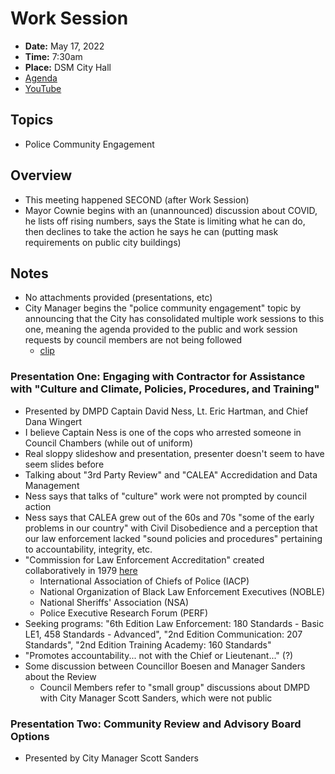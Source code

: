# Work Session

- **Date:** May 17, 2022
- **Time:** 7:30am
- **Place:** DSM City Hall
- [Agenda](https://councildocs.dsm.city/agendas/2022/20220517CouncilWorkSession.pdf?pdf=Agenda&t=1652125709060)
- [YouTube](https://www.youtube.com/watch?v=UleJZA3m-o0)

## Topics

- Police Community Engagement

## Overview

- This meeting happened SECOND (after Work Session)
- Mayor Cownie begins with an (unannounced) discussion about COVID, he lists off rising numbers, says the State is limiting what he can do, then declines to take the action he says he can (putting mask requirements on public city buildings)

## Notes

- No attachments provided (presentations, etc)
- City Manager begins the "police community engagement" topic by announcing that the City has consolidated multiple work sessions to this one, meaning the agenda provided to the public and work session requests by council members are not being followed
    - [clip](https://youtu.be/UleJZA3m-o0?t=1764)
    
### Presentation One: Engaging with Contractor for Assistance with "Culture and Climate, Policies, Procedures, and Training" 

- Presented by DMPD Captain David Ness, Lt. Eric Hartman, and Chief Dana Wingert
- I believe Captain Ness is one of the cops who arrested someone in Council Chambers (while out of uniform)
- Real sloppy slideshow and presentation, presenter doesn't seem to have seem slides before
- Talking about "3rd Party Review" and "CALEA" Accredidation and Data Management
- Ness says that talks of "culture" work were not prompted by council action
- Ness says that CALEA grew out of the 60s and 70s "some of the early problems in our country" with Civil Disobedience and a perception that our law enforcement lacked "sound policies and procedures" pertaining to accountability, integrity, etc.
- "Commission for Law Enforcement Accreditation" created collaboratively in 1979 [here](https://www.calea.org/about-us)
    - International Association of Chiefs of Police (IACP)
    - National Organization of Black Law Enforcement Executives (NOBLE)
    - National Sheriffs' Association (NSA)
    - Police Executive Research Forum (PERF)
- Seeking programs: "6th Edition Law Enforcement: 180 Standards - Basic LE1, 458 Standards - Advanced", "2nd Edition Communication: 207 Standards", "2nd Edition Training Academy: 160 Standards"
- "Promotes accountability... not with the Chief or Lieutenant..." (?)
- Some discussion between Councillor Boesen and Manager Sanders about the Review
    - Council Members refer to "small group" discussions about DMPD with City Manager Scott Sanders, which were not public

### Presentation Two: Community Review and Advisory Board Options
 
 - Presented by City Manager Scott Sanders 
